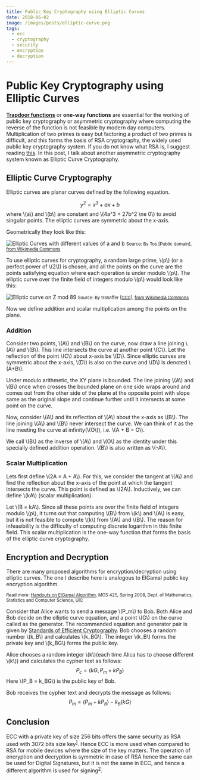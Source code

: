 ```yaml
---
title: Public Key Cryptography using Elliptic Curves
date: 2018-06-02
image: /images/posts/elliptic-curve.png
tags:
  - ecc
  - cryptography
  - security
  - encryption
  - decryption
---
```


# Public Key Cryptography using Elliptic Curves

[**Trapdoor functions**](https://en.wikipedia.org/wiki/Trapdoor_function) or **one-way functions** are essential for the working of public key cryptography or asymmetric cryptography where computing the reverse of the function is not feasible by modern day computers. Multiplication of two primes is easy but factoring a product of two primes is difficult, and this forms the basis of RSA cryptography, the widely used public key cryptography system. If you do not know what RSA is, I suggest reading [this](https://brilliant.org/wiki/rsa-encryption/). In this post, I talk about another asymmetric cryptography system known as Elliptic Curve Cryptography.

<!--more-->

## Elliptic Curve Cryptography

Elliptic curves are planar curves defined by the following equation.

$$y^2 = x^3 + ax + b$$ where \\(a\\) and \\(b\\) are constant and \\(4a^3 + 27b^2 \ne 0\\) to avoid singular points.
The elliptic curves are symmetric about the x-axis.

Geometrically they look like this:

![Elliptic Curves with different values of a and b](https://upload.wikimedia.org/wikipedia/commons/d/db/EllipticCurveCatalog.svg)
<small>Source: By Tos [Public domain], <a href="https://commons.wikimedia.org/wiki/File:EllipticCurveCatalog.svg">from Wikimedia Commons</a></small>

To use elliptic curves for cryptography, a random large prime, \\(p\\) (or a perfect power of \\(2\\)) is chosen, and all the points on the curve are the points satisfying equation where each operation is under modulo \\(p\\). The elliptic curve over the finite field of integers modulo \\(p\\) would look like this:

![Elliptic curve on Z mod 89](https://upload.wikimedia.org/wikipedia/commons/f/f4/Elliptic_curve_on_Z89.svg)
<small>Source: By trshaffer [<a href="http://creativecommons.org/publicdomain/zero/1.0/deed.en">CC0</a>], <a href="https://commons.wikimedia.org/wiki/File:Elliptic_curve_on_Z89.svg">from Wikimedia Commons</a></small>

Now we define addition and scalar multiplication among the points on the plane.

### Addition

Consider two points, \\(A\\) and \\(B\\) on the curve, now draw a line joining \\(A\\) and \\(B\\). This line intersects the curve at another point \\(C\\). Let the reflection of the point \\(C\\) about x-axis be \\(D\\). Since elliptic curves are symmetric about the x-axis, \\(D\\) is also on the curve and \\(D\\) is denoted \\(A+B\\).

Under modulo arithmetic, the XY plane is bounded. The line joining \\(A\\) and \\(B\\) once when crosses the bounded plane on one side wraps around and comes out from the other side of the plane at the opposite point with slope same as the original slope and continue further until it intersects at some point on the curve.

Now, consider \\(A\\) and its reflection of \\(A\\) about the x-axis as \\(B\\). The line joining \\(A\\) and \\(B\\) never intersect the curve. We can think of it as the line meeting the curve at infinity(\\(O\\)), i.e. \\(A + B = O\\).

We call \\(B\\) as the inverse of \\(A\\) and \\(O\\) as the identity under this specially defined addition operation. \\(B\\) is also written as \\(-A\\).

### Scalar Multiplication

Lets first define \\(2A = A + A\\). For this, we consider the tangent at \\(A\\) and find the reflection about the x-axis of the point at which the tangent intersects the curve. This point is defined as \\(2A\\). Inductively, we can define \\(kA\\) (scalar multiplication).

Let \\(B = kA\\). Since all these points are over the finite field of integers modulo \\(p\\), it turns out that computing \\(B\\) from \\(k\\) and \\(A\\) is easy, but it is not feasible to compute \\(k\\) from \\(A\\) and \\(B\\). The reason for infeasibility is the difficulty of computing discrete logarithm in this finite field. This scalar multiplication is the one-way function that forms the basis of the elliptic curve cryptography.

## Encryption and Decryption

There are many proposed algorithms for encryption/decryption using elliptic curves. The one I describe here is analogous to ElGamal public key encryption algorithm.

<small>Read more: [Handouts on ElGamal Algorithm](http://homepages.math.uic.edu/~leon/mcs425-s08/handouts/el-gamal.pdf), MCS 425, Spring 2008, Dept. of Mathematics, Statistics and Computer Science, UIC</small>

Consider that Alice wants to send a message \\(P_m\\) to Bob. Both Alice and Bob decide on the elliptic curve equation, and a point \\(G\\) on the curve called as the generator. The recommended equation and generator pair is given by [Standards of Efficient Cryptography](http://www.secg.org/sec2-v2.pdf). Bob chooses a random number \\(k_B\\) and calculates \\(k_BG\\). The integer \\(k_B\\) forms the private key and \\(k_BG\\) forms the public key.

Alice chooses a random integer \\(k\\)(each time Alica has to choose different \\(k\\)) and calculates the cypher text as follows:
$$P_c = (kG, P_m + kP_B)$$
Here \\(P_B = k_BG\\) is the public key of Bob.

Bob receives the cypher text and decrypts the message as follows:
$$P_m = (P_m + kP_B) - k_B(kG)$$

## Conclusion

ECC with a private key of size 256 bits offers the same security as RSA used with 3072 bits size key<sup><a href="https://www.globalsign.com/en/blog/elliptic-curve-cryptography/" title="Elliptic Curve Cryptography, GlobalSign Blog" target="_blank" rel="nofollow noopener noreferrer">1</a></sup>. Hence ECC is more used when compared to RSA for mobile devices where the size of the key matters. The operation of encryption and decryption is symmetric in case of RSA hence the same can be used for Digital Signatures, but it is not the same in ECC, and hence a different algorithm is used for signing<sup><a href="https://en.wikipedia.org/wiki/Elliptic_Curve_Digital_Signature_Algorithm" title="Elliptic Curve Digital Signature Algorithm, Wikipedia" target="_blank" rel="nofollow noopener noreferrer">2</a></sup>.
